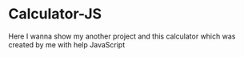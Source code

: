 # Calculator-JS
Here I wanna show my another project and this calculator which was created by me with help JavaScript
